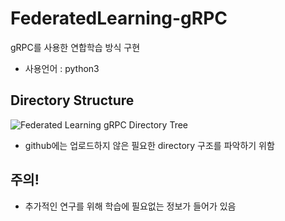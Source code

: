 # FederatedLearning-gRPC
gRPC를 사용한 연합학습 방식 구현

- 사용언어 : python3

## Directory Structure
![Federated Learning gRPC Directory Tree]("img/fl_grpc_tree.png")
- github에는 업로드하지 않은 필요한 directory 구조를 파악하기 위함

## 주의!
- 추가적인 연구를 위해 학습에 필요없는 정보가 들어가 있음
